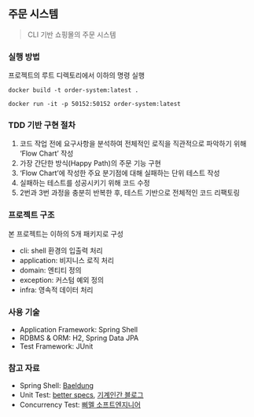 ## 주문 시스템
> CLI 기반 쇼핑몰의 주문 시스템

### 실행 방법
프로젝트의 루트 디렉토리에서 이하의 명령 실행
```shell
docker build -t order-system:latest .
```
```shell
docker run -it -p 50152:50152 order-system:latest
```

### TDD 기반 구현 절차
1. 코드 작업 전에 요구사항을 분석하여 전체적인 로직을 직관적으로 파악하기 위해 ‘Flow Chart’ 작성
2. 가장 간단한 방식(Happy Path)의 주문 기능 구현
3. ‘Flow Chart’에 작성한 주요 분기점에 대해 실패하는 단위 테스트 작성 
4. 실패하는 테스트를 성공시키기 위해 코드 수정
5. 2번과 3번 과정을 충분히 반복한 후, 테스트 기반으로 전체적인 코드 리팩토링

### 프로젝트 구조
본 프로젝트는 이하의 5개 패키지로 구성 
* cli: shell 환경의 입출력 처리
* application: 비지니스 로직 처리
* domain: 엔티티 정의
* exception: 커스텀 예외 정의
* infra: 영속적 데이터 처리

### 사용 기술
* Application Framework: Spring Shell
* RDBMS & ORM: H2, Spring Data JPA
* Test Framework: JUnit

### 참고 자료
* Spring Shell: [Baeldung](https://www.baeldung.com/spring-shell-cli)
* Unit Test: [better specs](https://www.betterspecs.org/), [기계인간 블로그](https://johngrib.github.io/wiki/junit5-nested/#describe---context---it-%ED%8C%A8%ED%84%B4)
* Concurrency Test: [삐멜 소프트엔지니어](https://imasoftwareengineer.tistory.com/100)
